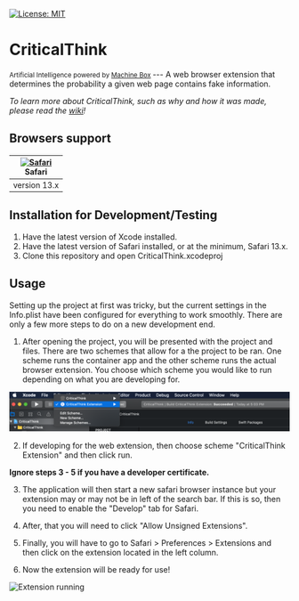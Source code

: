 [![License: MIT](https://img.shields.io/badge/License-MIT-red.svg)](https://opensource.org/licenses/MIT)

# CriticalThink
<small>
	Artificial Intelligence powered by <a href='https://machinebox.io/' target='_blank'>Machine Box</a>
</small>
---
A web browser extension that determines the probability a given web page contains fake information.

_To learn more about CriticalThink, such as why and how it was made, please read the [wiki](https://github.com/brandonmain/CriticalThink/wiki)!_

## Browsers support

| [<img src="https://raw.githubusercontent.com/alrra/browser-logos/master/src/safari/safari_48x48.png" alt="Safari" width="24px" height="24px" />](http://godban.github.io/browsers-support-badges/)<br/>Safari |
| --------- |
| version 13.x

## Installation for Development/Testing
1. Have the latest version of Xcode installed.
2. Have the latest version of Safari installed, or at the minimum, Safari 13.x.
3. Clone this repository and open CriticalThink.xcodeproj


## Usage
Setting up the project at first was tricky, but the current settings in the Info.plist have been configured for everything to work smoothly. There are only a few more steps to do on a new development end.

1. After opening the project, you will be presented with the project and files. There are two schemes that allow for a the project to be ran. One scheme runs the container app and the other scheme runs the actual browser extension. You choose which scheme you would like to run depending on what you are developing for.

![Schemes](/readme-img/schemes.png)

2. If developing for the web extension, then choose scheme "CriticalThink Extension" and then click run.

**Ignore steps 3 - 5 if you have a developer certificate.**

3. The application will then start a new safari browser instance but your extension may or may not be in left of the search bar. If this is so, then you need to enable the "Develop" tab for Safari.

4. After, that you will need to click "Allow Unsigned Extensions".

5. Finally, you will have to go to Safari > Preferences > Extensions and then click on the extension located in the left column.

6. Now the extension will be ready for use!

![Extension running](/readme-img/run.gif)
